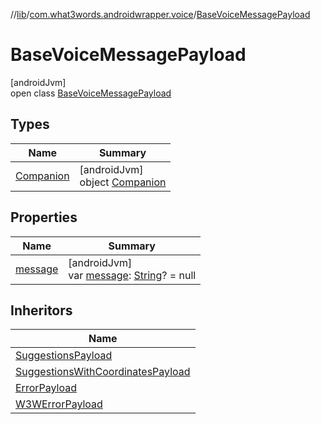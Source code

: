 //[lib](../../../index.md)/[com.what3words.androidwrapper.voice](../index.md)/[BaseVoiceMessagePayload](index.md)

# BaseVoiceMessagePayload

[androidJvm]\
open class [BaseVoiceMessagePayload](index.md)

## Types

| Name | Summary |
|---|---|
| [Companion](-companion/index.md) | [androidJvm]<br>object [Companion](-companion/index.md) |

## Properties

| Name | Summary |
|---|---|
| [message](message.md) | [androidJvm]<br>var [message](message.md): [String](https://kotlinlang.org/api/latest/jvm/stdlib/kotlin/-string/index.html)? = null |

## Inheritors

| Name |
|---|
| [SuggestionsPayload](../-suggestions-payload/index.md) |
| [SuggestionsWithCoordinatesPayload](../-suggestions-with-coordinates-payload/index.md) |
| [ErrorPayload](../-error-payload/index.md) |
| [W3WErrorPayload](../-w3-w-error-payload/index.md) |
